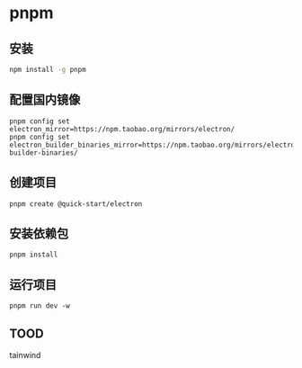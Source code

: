 # pnpm

## 安装

```sh
npm install -g pnpm
```

## 配置国内镜像

```text
pnpm config set electron_mirror=https://npm.taobao.org/mirrors/electron/
pnpm config set electron_builder_binaries_mirror=https://npm.taobao.org/mirrors/electron-builder-binaries/
```

## 创建项目

```text
pnpm create @quick-start/electron
```

## 安装依赖包

```text
pnpm install
```

## 运行项目

```text
pnpm run dev -w
```

## TOOD

tainwind